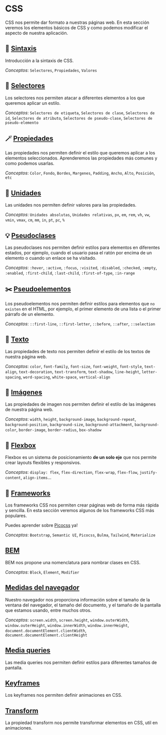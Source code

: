 # CSS

CSS nos permite dar formato a nuestras páginas web. En esta sección veremos los elementos básicos de CSS y como podemos modificar el aspecto de nuestra aplicación.

## 🔩 [Sintaxis](00_sintaxis.md)

Introducción a la sintaxis de CSS.

*Conceptos*: `Selectores`, `Propiedades`, `Valores`

## 🎣 [Selectores](01_selectores.md)

Los selectores nos permiten atacar a diferentes elementos a los que queremos aplicar un estilo.

*Conceptos*: `Selectores de etiqueta`, `Selectores de clase`, `Selectores de id`, `Selectores de atributo`, `Selectores de pseudo-clase`, `Selectores de pseudo-elemento`

## 🪄 [Propiedades](02_propiedades.md)

Las propiedades nos permiten definir el estilo que queremos aplicar a los elementos seleccionados. Aprenderemos las propiedades más comunes y como podemos usarlas.

*Conceptos*: `Color`, `Fondo`, `Bordes`, `Margenes`, `Padding`, `Ancho`, `Alto`, `Posición`, `etc`

## 📐 [Unidades](03_unidades.md)

Las unidades nos permiten definir valores para las propiedades.

*Conceptos*: `Unidades absolutas`, `Unidades relativas`, `px`, `em`, `rem`, `vh`, `vw`, `vmin`, `vmax`, `cm`, `mm`, `in`, `pt`, `pc`, `%`

## 💡 [Pseudoclases](04_pseudoclases.md)

Las pseudoclases nos permiten definir estilos para elementos en diferentes estados, por ejemplo, cuando el usuario pasa el ratón por encima de un elemento o cuando un enlace se ha visitado.

*Conceptos*: `:hover`, `:active`, `:focus`, `:visited`, `:disabled`, `:checked`, `:empty`, `:enabled`, `:first-child`, `:last-child`, `:first-of-type`, `:in-range`

## ✂️ [Pseudoelementos](05_pseudoelementos.md)

Los pseudoelementos nos permiten definir estilos para elementos que `no existen` en el HTML, por ejemplo, el primer elemento de una lista o el primer párrafo de un elemento.

*Conceptos*: `::first-line`, `::first-letter`, `::before`, `::after`, `::selection`

## 📃 [Texto](06_texto.md)

Las propiedades de texto nos permiten definir el estilo de los textos de nuestra página web.

*Conceptos*: `color`, `font-family`, `font-size`, `font-weight`, `font-style`, `text-align`, `text-decoration`, `text-transform`, `text-shadow`, `line-height`, `letter-spacing`, `word-spacing`, `white-space`, `vertical-align`

## 📸 [Imágenes](07_imagenes.md)

Las propiedades de imagen nos permiten definir el estilo de las imágenes de nuestra página web.

*Conceptos*: `width`, `height`, `background-image`, `background-repeat`, `background-position`, `background-size`, `background-attachment`, `background-color`, `border-image`, `border-radius`, `box-shadow`

## 🥪 [Flexbox](08_flexbox.md)

Flexbox es un sistema de posicionamiento **de un solo eje** que nos permite crear layouts flexibles y responsivos.

*Conceptos*: `display: flex`, `flex-direction`, `flex-wrap`, `flex-flow`, `justify-content`, `align-items`...

## 🔦 [Frameworks](99_frameworks_intro.md)

Los frameworks CSS nos permiten crear páginas web de forma más rápida y sencilla. En esta sección veremos algunos de los frameworks CSS más populares.

Puedes aprender sobre [Picocss](98_picocss.md) ya!

*Conceptos*: `Bootstrap`, `Semantic UI`, `Picocss`, `Bulma`, `Tailwind`, `Materialize`

## [BEM](10_BEM.md)

BEM nos propone una nomenclatura para nombrar clases en CSS.

*Conceptos*: `Block`, `Element`, `Modifier`

## [Medidas del navegador](11_pantalla_ventana_documento.md)

Nuestro navegador nos proporciona información sobre el tamaño de la ventana del navegador, el tamaño del documento, y el tamaño de la pantalla que estamos usando, entre muchos otros.

*Conceptos*: `screen.width`, `screen.height`, `window.outerWidth`, `window.outerHeight`, `window.innerWidth`, `window.innerHeight`, `document.documentElement.clientWidth`, `document.documentElement.clientHeight`

## [Media queries](12_media_queries.md)

Las media queries nos permiten definir estilos para diferentes tamaños de pantalla.

## [Keyframes](13_keyframes.md)

Los keyframes nos permiten definir animaciones en CSS.

## [Transform](14_transform.md)

La propiedad transform nos permite transformar elementos en CSS, util en animaciones.